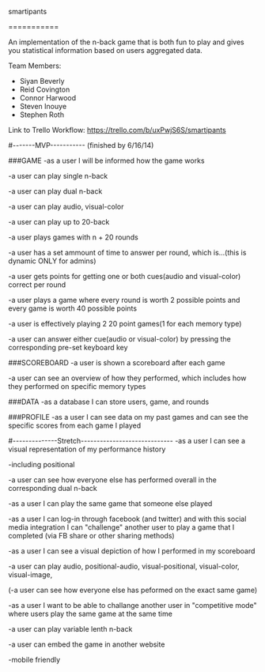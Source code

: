 smartipants

===========

An implementation of the n-back game that is both fun to play and gives you statistical information based on users aggregated data.

Team Members:

- Siyan Beverly
- Reid Covington
- Connor Harwood
- Steven Inouye
- Stephen Roth

Link to Trello Workflow: https://trello.com/b/uxPwjS6S/smartipants

#-------MVP-----------
(finished by 6/16/14)

###GAME
-as a user I will be informed how the game works


-a user can play single n-back

-a user can play dual n-back

-a user can play audio, visual-color

-a user can play up to 20-back

-a user plays games with n + 20 rounds


-a user has a set ammount of time to answer per round, which is...(this is dynamic ONLY for admins)

-a user gets points for getting one or both cues(audio and visual-color) correct per round

-a user plays a game where every round is worth 2 possible points and every game is worth 40 possible points

-a user is effectively playing 2 20 point games(1 for each memory type)

-a user can answer either cue(audio or visual-color) by pressing the corresponding pre-set keyboard key 



###SCOREBOARD
-a user is shown a scoreboard after each game

-a user can see an overview of how they performed, which includes how they performed on specific memory types

###DATA
-as a database I can store users, game, and rounds


###PROFILE
-as a user I can see data on my past games and can see the specific scores from each game I played


#--------------Stretch-----------------------------
-as a user I can see a visual representation of my performance history

-including positional

-a user can see how everyone else has performed overall in the corresponding dual n-back

-as a user I can play the same game that someone else played

-as a user I can log-in through facebook (and twitter) and with this social media integration I can "challenge" another user to play a game that I completed (via FB share or other sharing methods)

-as a user I can see a visual depiction of how I performed in my scoreboard

-a user can play audio, positional-audio, visual-positional, visual-color, visual-image, 

(-a user can see how everyone else has peformed on the exact same game)

-as a user I want to be able to challange another user in "competitive mode" where users play the same game at the same time

-a user can play variable lenth n-back

-a user can embed the game in another website

-mobile friendly
